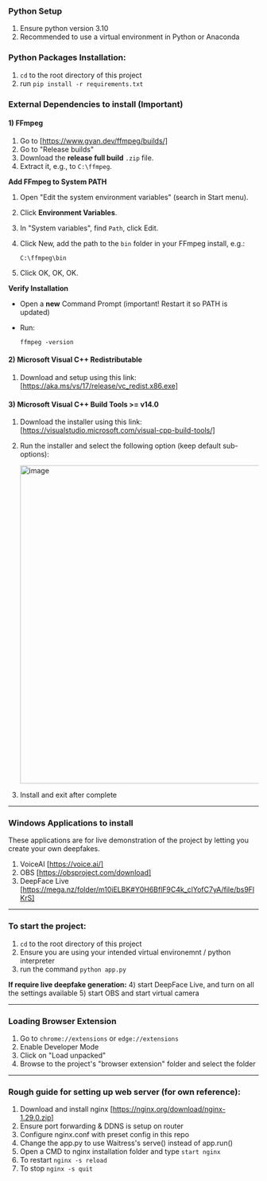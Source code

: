 ### Python Setup
1) Ensure python version 3.10
2) Recommended to use a virtual environment in Python or Anaconda

### Python Packages Installation:
1) `cd` to the root directory of this project
2) run `pip install -r requirements.txt`

### External Dependencies to install (Important)
#### **1) FFmpeg**
1. Go to [https://www.gyan.dev/ffmpeg/builds/]
2. Go to "Release builds"
3. Download the **release full build** `.zip` file.
4. Extract it, e.g., to `C:\ffmpeg`.

**Add FFmpeg to System PATH**
1. Open "Edit the system environment variables" (search in Start menu).
2. Click **Environment Variables**.
3. In "System variables", find `Path`, click Edit.
4. Click New, add the path to the `bin` folder in your FFmpeg install, e.g.:

   ```
   C:\ffmpeg\bin
   ```
5. Click OK, OK, OK.

**Verify Installation**

* Open a **new** Command Prompt (important! Restart it so PATH is updated)
* Run:

  ```
  ffmpeg -version
  ```


#### **2) Microsoft Visual C++ Redistributable**
1. Download and setup using this link: [https://aka.ms/vs/17/release/vc_redist.x86.exe]

#### **3) Microsoft Visual C++ Build Tools >= v14.0**
1. Download the installer using this link: [https://visualstudio.microsoft.com/visual-cpp-build-tools/]
2. Run the installer and select the following option (keep default sub-options):
   
   <img width="1280" height="639" alt="image" src="https://github.com/user-attachments/assets/2d483876-87d9-44a5-9683-7893cd0bde3c" />
4. Install and exit after complete

---

### Windows Applications to install
These applications are for live demonstration of the project by letting you create your own deepfakes.
1) VoiceAI
  [https://voice.ai/]
2) OBS
  [https://obsproject.com/download]
3) DeepFace Live
  [https://mega.nz/folder/m10iELBK#Y0H6BflF9C4k_clYofC7yA/file/bs9FlKrS]

---

### To start the project:
1) `cd` to the root directory of this project
2) Ensure you are using your intended virtual environemnt / python interpreter
3) run the command `python app.py`

**If require live deepfake generation:**
4) start DeepFace Live, and turn on all the settings available
5) start OBS and start virtual camera

---

### Loading Browser Extension
1) Go to `chrome://extensions` or `edge://extensions`
2) Enable Developer Mode
3) Click on "Load unpacked"
4) Browse to the project's "browser extension" folder and select the folder

---

### Rough guide for setting up web server (for own reference):
1. Download and install nginx [https://nginx.org/download/nginx-1.29.0.zip]
2. Ensure port forwarding & DDNS is setup on router
3. Configure nginx.conf with preset config in this repo
4. Change the app.py to use Waitress's serve() instead of app.run()
5. Open a CMD to nginx installation folder and type `start nginx`
6. To restart `nginx -s reload`
7. To stop `nginx -s quit`
